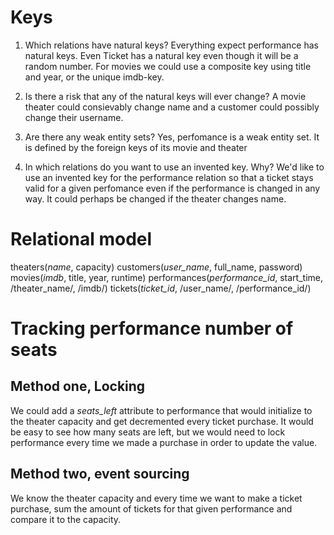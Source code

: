 # Keys
1. Which relations have natural keys?
Everything expect performance has natural keys. Even Ticket has a natural key even though it will be a random number.
For movies we could use a composite key using title and year, or the unique imdb-key.

2. Is there a risk that any of the natural keys will ever change?
A movie theater could consievably change name and a customer could possibly change their username.

3. Are there any weak entity sets?
Yes, perfomance is a weak entity set. It is defined by the foreign keys of its movie and theater

4. In which relations do you want to use an invented key. Why?
We'd like to use an invented key for the performance relation so that a ticket stays valid for a given perfomance even if the performance is changed in any way. It could perhaps be changed if the theater changes name.

# Relational model

theaters(_name_, capacity)
customers(_user_name_, full_name, password)
movies(_imdb_, title, year, runtime)
performances(_performance_id_, start_time, /theater_name/, /imdb/)
tickets(_ticket_id_, /user_name/, /performance_id/)

# Tracking performance number of seats
## Method one, Locking
We could add a *seats_left* attribute to performance that would initialize to the theater capacity and get decremented every ticket purchase. It would be easy to see how many seats are left, but we would need to lock performance every time we made a purchase in order to update the value.
## Method two, event sourcing
We know the theater capacity and every time we want to make a ticket purchase, sum the amount of tickets for that given performance and compare it to the capacity.